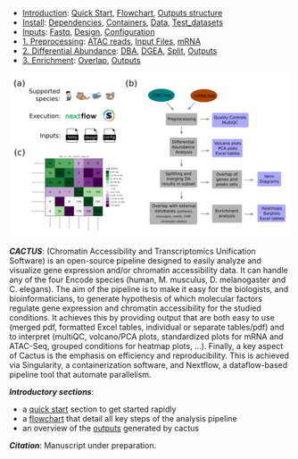 

* [Introduction](/README.md): [Quick Start](/docs/1_Intro/Quick_start.md), [Flowchart](/docs/1_Intro/Flowchart.md), [Outputs structure](/docs/1_Intro/Outputs_structure.md)
* [Install](/docs/2_Install/2_Install.md): [Dependencies](/docs/2_Install/Dependencies.md), [Containers](/docs/2_Install/Containers.md), [Data](/docs/2_Install/Install_data.md), [Test_datasets](/docs/2_Install/Test_datasets.md)
* [Inputs](/docs/3_Inputs/3_Inputs.md): [Fastq](/docs/3_Inputs/Fastq.md), [Design](/docs/3_Inputs/Design.md), [Configuration](/docs/3_Inputs/Configuration.md)
* [1. Preprocessing](/docs/4_Prepro/4_Prepro.md): [ATAC reads](/docs/4_Prepro/ATAC_reads.md), [Input Files](/docs/4_Prepro/ATAC_peaks.md), [mRNA](/docs/4_Prepro/mRNA.md)
* [2. Differential Abundance](/docs/5_DA/5_DA.md): [DBA](/docs/5_DA/DBA.md), [DGEA](/docs/5_DA/DGEA.md), [Split](/docs/5_DA/Split.md), [Outputs](/docs/5_DA/Outputs.md)
* [3. Enrichment](/docs/6_Enrich/6_Enrich.md): [Overlap](/docs/6_Enrich/Overlap.md), [Outputs](/docs/6_Enrich/Outputs.md)

[](END_OF_MENU)






![](/docs/images/1_Intro.png "Introduction")

**_CACTUS_**: (Chromatin Accessibility and Transcriptomics Unification Software) is an open-source pipeline designed to easily analyze and visualize gene expression and/or chromatin accessibility data. It can handle any of the four Encode species (human, M. musculus, D. melanogaster and C. elegans). 
The aim of the pipeline is to make it easy for the biologists, and bioinformaticians, to generate hypothesis of which molecular factors regulate gene expression and chromatin accessibility for the studied conditions. It achieves this by providing output that are both easy to use (merged pdf, formatted Excel tables, individual or separate tables/pdf) and to interpret (multiQC, volcano/PCA plots, standardized plots for mRNA and ATAC-Seq, grouped conditions for heatmap plots, …).
Finally, a key aspect of Cactus is the emphasis on efficiency and reproducibility. This is achieved via Singularity, a containerization software, and Nextflow, a dataflow-based pipeline tool that automate parallelism. 

**_Introductory sections_**:
 - a [quick start](/docs/1_Intro/Quick_start.md) section to get started rapidly
 - a [flowchart](/docs/1_Intro/Flowchart.md) that detail all key steps of the analysis pipeline
 - an overview of the [outputs](/docs/1_Intro/Outputs_structure.md) generated by cactus 

**_Citation_**: Manuscript under preparation.

